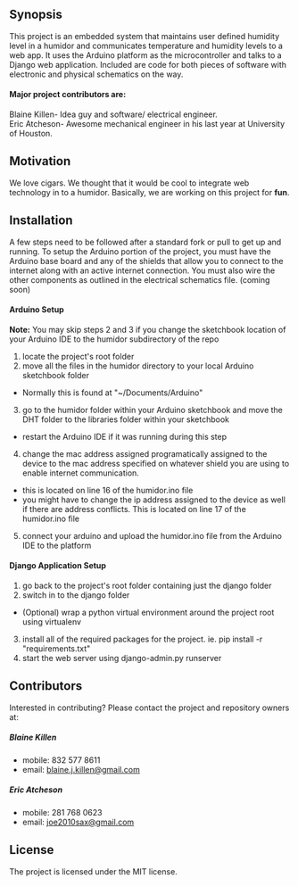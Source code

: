 ## Synopsis

This project is an embedded system that maintains user defined humidity level in a humidor and communicates temperature and humidity levels to a web app. It uses the Arduino platform as the microcontroller and talks to a Django web application. Included are code for both pieces of software with electronic and physical schematics on the way.

#### Major project contributors are:
Blaine Killen- Idea guy and software/ electrical engineer.  
Eric Atcheson- Awesome mechanical engineer in his last year at University of Houston.

## Motivation

We love cigars. We thought that it would be cool to integrate web technology in to a humidor. Basically, we are working on this project for **fun**.

## Installation

A few steps need to be followed after a standard fork or pull to get up and running. To setup the Arduino portion of the project, you must have the Arduino base board and any of the shields that allow you to connect to the internet along with an active internet connection. You must also wire the other components as outlined in the electrical schematics file. (coming soon)

#### Arduino Setup
**Note:** You may skip steps 2 and 3 if you change the sketchbook location of your Arduino IDE to the humidor subdirectory of the repo 

1. locate the project's root folder
2. move all the files in the humidor directory to your local Arduino sketchbook folder
  * Normally this is found at "~/Documents/Arduino"
3. go to the humidor folder within your Arduino sketchbook and move the DHT folder to the libraries folder within your sketchbook
  * restart the Arduino IDE if it was running during this step
4. change the mac address assigned programatically assigned to the device to the mac address specified on whatever shield you are using to enable internet communication.
  * this is located on line 16 of the humidor.ino file
  * you might have to change the ip address assigned to the device as well if there are address conflicts. This is located on line 17 of the humidor.ino file
5. connect your arduino and upload the humidor.ino file from the Arduino IDE to the platform

#### Django Application Setup
1. go back to the project's root folder containing just the django folder
2. switch in to the django folder
  * (Optional) wrap a python virtual environment around the project root using virtualenv
3. install all of the required packages for the project. ie. pip install -r "requirements.txt"
4. start the web server using django-admin.py runserver

## Contributors

Interested in contributing? Please contact the project and repository owners at:

##### Blaine Killen
- mobile: 832 577 8611
- email: blaine.j.killen@gmail.com

##### Eric Atcheson
- mobile: 281 768 0623
- email: joe2010sax@gmail.com

## License

The project is licensed under the MIT license.
